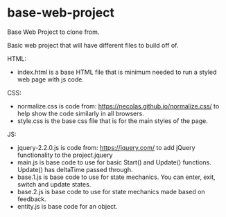 # base-web-project
Base Web Project to clone from.

Basic web project that will have different files to build off of.

HTML:
* index.html is a base HTML file that is minimum needed to run a styled web page with js code.

CSS:
* normalize.css is code from: https://necolas.github.io/normalize.css/ to help show the code similarly in all browsers.
* style.css is the base css file that is for the main styles of the page.

JS:
* jquery-2.2.0.js is code from: https://jquery.com/ to add jQuery functionality to the project.jquery
* main.js is base code to use for basic Start() and Update() functions. Update() has deltaTime passed through.
* base.1.js is base code to use for state mechanics. You can enter, exit, switch and update states.
* base.2.js is base code to use for state mechanics made based on feedback.
* entity.js is base code for an object.